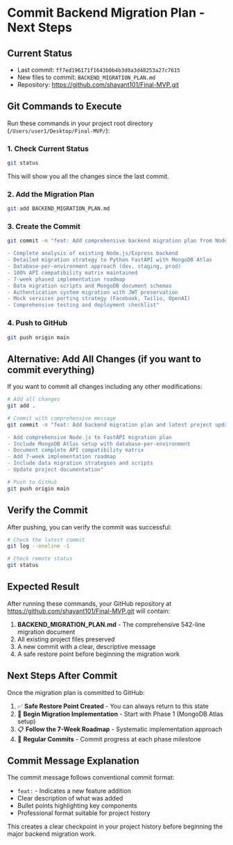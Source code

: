 # Commit Backend Migration Plan - Next Steps

## Current Status
- Last commit: `ff7ed196171f1643b0b4b3d0a3d48253a27c7615`
- New files to commit: `BACKEND_MIGRATION_PLAN.md`
- Repository: https://github.com/shayant101/Final-MVP.git

## Git Commands to Execute

Run these commands in your project root directory (`/Users/user1/Desktop/Final-MVP/`):

### 1. Check Current Status
```bash
git status
```
This will show you all the changes since the last commit.

### 2. Add the Migration Plan
```bash
git add BACKEND_MIGRATION_PLAN.md
```

### 3. Create the Commit
```bash
git commit -m "feat: Add comprehensive backend migration plan from Node.js to FastAPI

- Complete analysis of existing Node.js/Express backend
- Detailed migration strategy to Python FastAPI with MongoDB Atlas  
- Database-per-environment approach (dev, staging, prod)
- 100% API compatibility matrix maintained
- 7-week phased implementation roadmap
- Data migration scripts and MongoDB document schemas
- Authentication system migration with JWT preservation
- Mock services porting strategy (Facebook, Twilio, OpenAI)
- Comprehensive testing and deployment checklist"
```

### 4. Push to GitHub
```bash
git push origin main
```

## Alternative: Add All Changes (if you want to commit everything)

If you want to commit all changes including any other modifications:

```bash
# Add all changes
git add .

# Commit with comprehensive message
git commit -m "feat: Add backend migration plan and latest project updates

- Add comprehensive Node.js to FastAPI migration plan
- Include MongoDB Atlas setup with database-per-environment
- Document complete API compatibility matrix
- Add 7-week implementation roadmap
- Include data migration strategies and scripts
- Update project documentation"

# Push to GitHub
git push origin main
```

## Verify the Commit

After pushing, you can verify the commit was successful:

```bash
# Check the latest commit
git log --oneline -1

# Check remote status
git status
```

## Expected Result

After running these commands, your GitHub repository at https://github.com/shayant101/Final-MVP.git will contain:

1. **BACKEND_MIGRATION_PLAN.md** - The comprehensive 542-line migration document
2. All existing project files preserved
3. A new commit with a clear, descriptive message
4. A safe restore point before beginning the migration work

## Next Steps After Commit

Once the migration plan is committed to GitHub:

1. ✅ **Safe Restore Point Created** - You can always return to this state
2. 🚀 **Begin Migration Implementation** - Start with Phase 1 (MongoDB Atlas setup)
3. 📋 **Follow the 7-Week Roadmap** - Systematic implementation approach
4. 🔄 **Regular Commits** - Commit progress at each phase milestone

## Commit Message Explanation

The commit message follows conventional commit format:
- `feat:` - Indicates a new feature addition
- Clear description of what was added
- Bullet points highlighting key components
- Professional format suitable for project history

This creates a clear checkpoint in your project history before beginning the major backend migration work.
